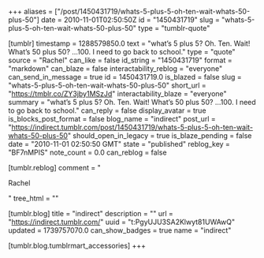 +++
aliases = ["/post/1450431719/whats-5-plus-5-oh-ten-wait-whats-50-plus-50"]
date = 2010-11-01T02:50:50Z
id = "1450431719"
slug = "whats-5-plus-5-oh-ten-wait-whats-50-plus-50"
type = "tumblr-quote"

[tumblr]
timestamp = 1288579850.0
text = "what&rsquo;s 5 plus 5? Oh. Ten. Wait! What&rsquo;s 50 plus 50? &hellip;100. I need to go back to school."
type = "quote"
source = "Rachel"
can_like = false
id_string = "1450431719"
format = "markdown"
can_blaze = false
interactability_reblog = "everyone"
can_send_in_message = true
id = 1450431719.0
is_blazed = false
slug = "whats-5-plus-5-oh-ten-wait-whats-50-plus-50"
short_url = "https://tmblr.co/ZY3jby1MSzJd"
interactability_blaze = "everyone"
summary = "what’s 5 plus 5? Oh. Ten. Wait! What’s 50 plus 50? …100. I need to go back to school."
can_reply = false
display_avatar = true
is_blocks_post_format = false
blog_name = "indirect"
post_url = "https://indirect.tumblr.com/post/1450431719/whats-5-plus-5-oh-ten-wait-whats-50-plus-50"
should_open_in_legacy = true
is_blaze_pending = false
date = "2010-11-01 02:50:50 GMT"
state = "published"
reblog_key = "BF7nMPIS"
note_count = 0.0
can_reblog = false

[tumblr.reblog]
comment = "<p>Rachel</p>"
tree_html = ""

[tumblr.blog]
title = "indirect"
description = ""
url = "https://indirect.tumblr.com/"
uuid = "t:PgyUJU3SA2Klwyt81UWAwQ"
updated = 1739757070.0
can_show_badges = true
name = "indirect"

[tumblr.blog.tumblrmart_accessories]
+++
